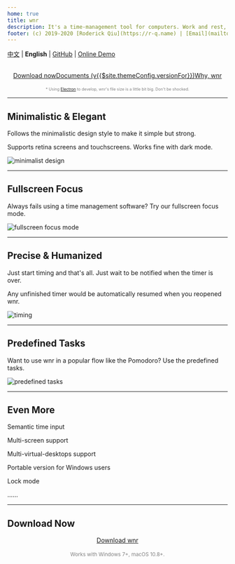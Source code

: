 ```yaml
---
home: true
title: wnr
description: It's a time-management tool for computers. Work and rest, with wnr now.
footer: (c) 2019-2020 [Roderick Qiu](https://r-q.name) | [Email](mailto:scrisqiu@hotmail.com)
---
```


[中文](/zh/) | **English** | [GitHub](https://github.com/RoderickQiu/wnr) | [Online Demo](https://wnr-jr.scris.top)

<br />

<center><a href="./download/links.html" class="btn btn--default">Download now</a><a href="./guide/1-basic-usage.html" class="btn btn--secondary">Documents (v{{$site.themeConfig.versionFor}})</a><a href="./why-wnr/yes-wnr.html" class="btn btn--third">Why, wnr</a></center>

<br />

<center><span style="font-size:9px;color:grey;">* Using <a href="https://quasar.dev/quasar-cli/developing-electron-apps/introduction">Electron</a> to develop, wnr's file size is a little bit big. Don't be shocked.</span></center>

------

## Minimalistic & Elegant

Follows the minimalistic design style to make it simple but strong.

Supports retina screens and touchscreens. Works fine with dark mode.

![minimalist design](https://i.loli.net/2020/04/12/OnrZUYHowF4xqBv.png)

------

## Fullscreen Focus

Always fails using a time management software? Try our fullscreen focus mode.

![fullscreen focus mode](https://i.loli.net/2020/05/01/9DwWNFGPohnS1Yt.png)

------

## Precise & Humanized

Just start timing and that's all. Just wait to be notified when the timer is over.

Any unfinished timer would be automatically resumed when you reopened wnr.

![timing](https://i.loli.net/2020/04/12/Zf4jOkyazV5vMXe.png)

------

## Predefined Tasks

Want to use wnr in a popular flow like the Pomodoro? Use the predefined tasks.

![predefined tasks](https://i.loli.net/2020/04/12/rb5lTuKmsiDvH9Z.png)

------

## Even More

Semantic time input

Multi-screen support

Multi-virtual-desktops support

Portable version for Windows users

Lock mode

......

------

## Download Now

<center><a href="./download/links.html" class="btn btn--default">Download wnr</a></center>

<br />

<center><span style="font-size: smaller; color: gray;">Works with Windows 7+, macOS 10.8+. </span></center>
